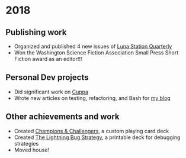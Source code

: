 # 2018

## Publishing work

- Organized and published 4 new issues of [Luna Station Quarterly](http://lunastationquarterly.com/)
- Won the Washington Science Fiction Association Small Press Short Fiction award as an editor!!!

## Personal Dev projects

- Did significant work on [Cuppa](https://github.com/jenniferlynparsons/cuppa)
- Wrote new articles on testing, refactoring, and Bash for [my blog](https://aquantityofstuff.com/blog/)

## Other achievements and work

- Created [Champions & Challengers](https://gumroad.com/l/xyGCe), a custom playing card deck
- Created [The Lightning Bug Strategy](https://lightningbugstrategy.com/), a printable deck for debugging strategies
- Moved house!

